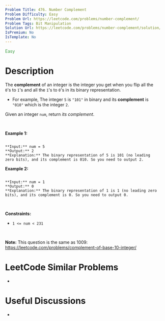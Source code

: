 ```yaml
---
Problem Title: 476. Number Complement
Problem Difficulty: Easy
Problem Url: https://leetcode.com/problems/number-complement/
Problem Tags: Bit Manipulation
Solution Url: https://leetcode.com/problems/number-complement/solution/
IsPremium: No
IsTemplate: No
---
```


<span style="color: rgb(67, 160, 71);">Easy</span>

# Description

The **complement** of an integer is the integer you get when you flip all the `0`'s to `1`'s and all the `1`'s to `0`'s in its binary representation.


* For example, The integer `5` is `"101"` in binary and its **complement** is `"010"` which is the integer `2`.


Given an integer `num`, return *its complement*.


 


**Example 1:**



```

**Input:** num = 5
**Output:** 2
**Explanation:** The binary representation of 5 is 101 (no leading zero bits), and its complement is 010. So you need to output 2.

```

**Example 2:**



```

**Input:** num = 1
**Output:** 0
**Explanation:** The binary representation of 1 is 1 (no leading zero bits), and its complement is 0. So you need to output 0.

```

 


**Constraints:**


* `1 <= num < 231`


 


**Note:** This question is the same as 1009: <https://leetcode.com/problems/complement-of-base-10-integer/>




# LeetCode Similar Problems

- []()

# Useful Discussions

- []()

